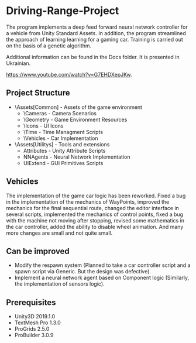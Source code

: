 # Driving-Range-Project

The program implements a deep feed forward neural network controller for a vehicle from Unity Standard Assets. In addition, the program streamlined the approach of learning learning for a gaming car. Training is carried out on the basis of a genetic algorithm. 

Additional information can be found in the Docs folder. It is presented in Ukrainian.

https://www.youtube.com/watch?v=G7EHDXepJKw.


## Project Structure

- \Assets\[Common] - Assets of the game environment
  - \Cameras - Camera Scenarios
  - \Geometry - Game Environment Resources
  - \Icons - UI Icons
  - \Time - Time Managment Scripts 
  - \Vehicles - Car Implementation
- \Assets\[Utilitys] - Tools and extensions
  - Attributes - Unity Attribute Scripts
  - NNAgents - Neural Network Implementation 
  - UIExtend - GUI Primitives Scripts


## Vehicles 

The implementation of the game car logic has been reworked. Fixed a bug in the implementation of the mechanics of WayPoints, improved the mechanics for the final sequential route, changed the editor interface in several scripts, implemented the mechanics of control points, fixed a bug with the machine not moving after stopping, revised some mathematics in the car controller, added the ability to disable wheel animation. And many more changes are small and not quite small.


## Can be improved 

- Modify the respawn system (Planned to take a car controller script and a spawn script via Generic. But the design was defective).
- Implement a neural network agent based on Component logic (Similarly, the implementation of sensors logic).


## Prerequisites

- Unity3D 2019.1.0
- TextMesh Pro 1.3.0
- ProGrids 2.5.0
- ProBuilder 3.0.9

